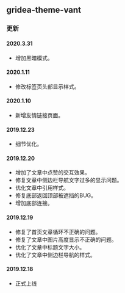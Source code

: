 ## gridea-theme-vant

### 更新

#### 2020.3.31
- 增加黑暗模式。

#### 2020.1.11
- 修改标签页头部显示样式。

#### 2020.1.10
- 新增友情链接页面。

#### 2019.12.23
- 细节优化。

#### 2019.12.20
- 增加了文章中点赞的交互效果。
- 修复文章中侧边栏导航文字过多的显示问题。
- 优化文章中引用样式。
- 修复底部返回顶部被遮挡的BUG。
- 增加底部连接。

#### 2019.12.19
- 修复了首页文章循环不正确的问题。
- 修复了文章中图片高度显示不正确的问题。
- 优化了文章中标题文字大小。
- 优化了文章中侧边栏导航的样式。


#### 2019.12.18
- 正式上线